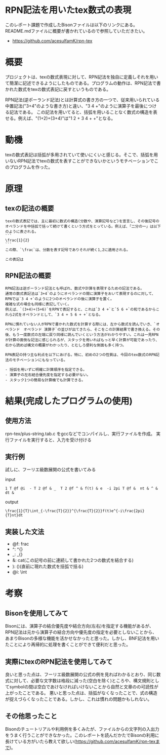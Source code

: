 # RPN記法を用いたtex数式の表現

このレポート課題で作成したBisonファイルは以下のリンクにある。README.mdファイルに概要が書かれているので参照していただきたい。

- https://github.com/acesulfamK/rpn-tex

# 概要

プロジェクトは、texの数式表現に対して、RPN記法を独自に定義しそれを用いて簡潔に記述できるようにしたものである。プログラムの動作は、RPN記法で書かれた数式をtexの数式表記に戻すというものである。

RPN記法(逆ポーランド記法)とは計算式の書き方の一つで、従来用いられている中置記法("3+4"のような書き方)と違い、"3 4 +"のように演算子を最後につける記法である。
この記法を用いてると、括弧を用いることなく数式の構造を表せる。例えば、"(1+2)+(3+4)"は"1 2 + 3 4 + +"となる。

# 動機

texの数式表記は括弧が多用されていて使いにくいと感じる。そこで、括弧を用いないRPN記法でtexの数式を表すことができないかというモチベーションでこのプログラムを作った。

# 原理

## texの記法の概要
    
    texの数式表記では、主に最初に数式の構造(分数や、演算記号など)を宣言し、その後記号のオペランドを中括弧で括って続けて書くという方式をとっている。例えば、「二分の一」は以下のように表される。
    ```
    \frac{1}{2}
    ```
    この際、`\frac`は、分数を表す記号でありそれが続く1,2に適用される。
    
    この表記は

## RPN記法の概要
    
    RPN記法は逆ポーランド記法とも呼ばれ、数式や計算を表現するための記法である。
    通常の数式表記法は`3+4`のようにオペランドの間に演算子をおいて表現するのに対して、RPNでは`3 4 +`のように2つのオペランドの後に演算子を置く。
    複雑な式の場合も同様に表記していく。
    例えば、`(3+4)+(5+6)`をRPNで表記すると、これは`3 4 +`と`5 6 +`の和であるからこれら2式をオペランドとして、`3 4 + 5 6 + +`となる。
    
    RPNに慣れていない人がRPNで書かれた数式を計算する際には、左から数式を読んでいき、`オペランド　オペランド 演算子`の並びが出てきたら、そこをこの計算結果で書き換える。その後、もう一度数式の左端に戻り同様に読んでいくという方法がわかりやすい。これは一見RPNが計算の面倒な記法に感じられるが、スタックを用いればもっと早く計算が可能であったり、右から読めば構文の概要がわかったり、とむしろ便利な側面も多く持つ。
    
    RPN表記の持つ主な利点を以下にあげる。特に、初めの2つの性質は、今回のtex数式のRPN記法のモチベーションにもなっている。
    
    - 括弧を用いずに明確に計算順序を指定できる。
    - 演算子の左右結合優先度を指定する必要がない。
    - スタック1つの簡易な計算機でも計算できる。
    
# 結果(完成したプログラムの使用)

## 使用方法

rpn-tex/plus-string.tab.c をgccなどでコンパイルし、実行ファイルを作成。
実行ファイルを実行すると、入力を受け付ける

## 実行例

試しに、フーリエ級数展開の公式を書いてみる

input

```
1 T @f @i  - T 2 @f & _  T 2 @f ^ & f(t) & e  -i 2pi T @f &  nt & ^ & dt & 
```

output

```
\frac{1}{T}\int_{-\frac{T}{2}}^{\frac{T}{2}}f(t)e^{-i\frac{2pi}{T}nt}dt
```

## 実装した文法

- @f: frac
- ^: ^{}
- _: _{}
- &: cat(この記号の前に連続して書かれた2つの数式を結合する)
- ): ()(直前に現れた数式を括弧で括る)
- @i: \int

# 考察

## Bisonを使用してみて

Bisonには、演算子の結合優先度や結合方向(左右)を指定する機能があるが、RPN記法は元から演算子の結合方向や優先度の指定を必要としないことから、あまりBisonの多様な機能を活かせなかったと思った。しかし、BNF記法を用いたことにより再帰的に処理を書くことができて便利だと思った。

## 実際にtexのRPN記法を使用してみて

良いと思った点は、フーリエ級数展開の公式の例を見ればわかるとおり、同じ数式に対して、必要な文字数は格段に減った(空白を除く)ところや、構文規則としてsymbolの間は空白であけなければいけないことから自然と文章のの可読性が上がったことである。
悪いと思った点は、括弧がなくなったことで、式の構造が捉えづらくなったことである。しかし、これは慣れの問題かもしれない。

## その他思ったこと

Bisonのチュートリアルや利用例を多くみたが、ファイルからの文字列の入出力をうまく行うことができなかった。このレポートを読んだかたでBisonの利用に長けている方がいたら教えて欲しい(https://github.com/acesulfamK/rpn-texまで)。





